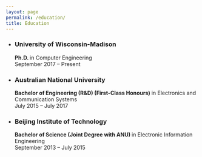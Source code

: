 ```yaml
---
layout: page
permalink: /education/
title: Education
---
```


<ul>
	<li>
		<h3>University of Wisconsin-Madison</h3>
		<b>Ph.D. </b>in Computer Engineering<br>
		September 2017 – Present<br>
	</li>
	<li>
		<h3>Australian National University</h3>
		<b>Bachelor of Engineering (R&D) (First-Class Honours) </b>in Electronics and Communication Systems<br>
		July 2015 – July 2017<br>
	</li>
	<li>
		<h3>Beijing Institute of Technology</h3>
		<b>Bachelor of Science (Joint Degree with ANU) </b>in Electronic Information Engineering<br>
		September 2013 – July 2015<br>
	</li>

</ul>

